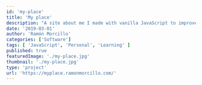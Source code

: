 ```yaml
---
id: 'my-place'
title: 'My place'
description: "A site about me I made with vanilla JavaScript to improve my skills."
date: '2019-03-01'
author: 'Ramón Morcillo'
categories: ['Software']
tags: [ 'JavaScript', 'Personal', 'Learning' ]
published: true
featuredImage: './my-place.jpg'
thumbnail: './my-place.jpg'
type: 'project'
url: 'https://myplace.ramonmorcillo.com/'
---
```

